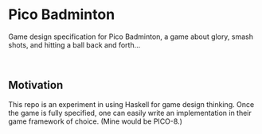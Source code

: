 # Pico Badminton

Game design specification for Pico Badminton, a game about glory, smash shots, and hitting a ball back and forth...

<br>

## Motivation

This repo is an experiment in using Haskell for game design thinking. Once the game is fully specified, one can easily write an implementation in their game framework of choice. (Mine would be PICO-8.)
